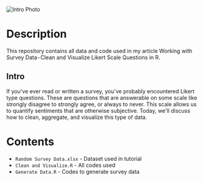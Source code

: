 ![Intro Photo](https://user-images.githubusercontent.com/107832818/185016891-5f7a5640-d9da-4ce2-a20a-33cb29c6b798.jpg)

# Description
This repository contains all data and code used in my article Working with Survey Data - Clean and Visualize Likert Scale Questions in R. 


## Intro
If you've ever read or written a survey, you've probably encountered Likert type questions. 
These are questions that are answerable on some scale like strongly disagree to strongly agree, or always to never. 
This scale allows us to quantify sentiments that are otherwise subjective. 
Today, we'll discuss how to clean, aggregate, and visualize this type of data.

# Contents
 - `Random Survey Data.xlsx` - Dataset used in tutorial
 - `Clean and Visualize.R` - All codes used
 - `Generate Data.R` - Codes to generate survey data
